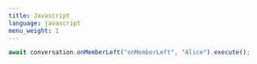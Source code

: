```yaml
---
title: Javascript
language: javascript
menu_weight: 1
---
```


```javascript
await conversation.onMemberLeft("onMemberLeft", "Alice").execute();
```